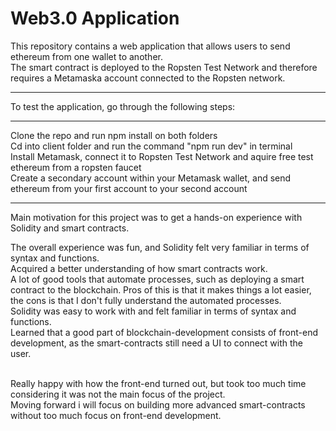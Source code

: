 # Web3.0 Application
This repository contains a web application that allows users to send ethereum from one wallet to another.  
The smart contract is deployed to the Ropsten Test Network and therefore requires a Metamaska account connected to the Ropsten network.

-----------------------------------------------------

To test the application, go through the following steps:

-----------------------------------------------------
Clone the repo and run npm install on both folders  
Cd into client folder and run the command "npm run dev" in terminal  
Install Metamask, connect it to Ropsten Test Network and aquire free test ethereum from a ropsten faucet  
Create a secondary account within your Metamask wallet, and send ethereum from your first account to your second account  

-----------------------------------------------------

Main motivation for this project was to get a hands-on experience with Solidity and smart contracts.

The overall experience was fun, and Solidity felt very familiar in terms of syntax and functions.  
Acquired a better understanding of how smart contracts work.  
A lot of good tools that automate processes, such as deploying a smart contract to the blockchain. Pros of this is that it makes things a lot easier, the cons is that I don't fully understand the automated processes.  
Solidity was easy to work with and felt familiar in terms of syntax and functions.  
Learned that a good part of blockchain-development consists of front-end development, as the smart-contracts still need a UI to connect with the user.</br > </br >

Really happy with how the front-end turned out, but took too much time considering it was not the main focus of the project.  
Moving forward i will focus on building more advanced smart-contracts without too much focus on front-end development.  
